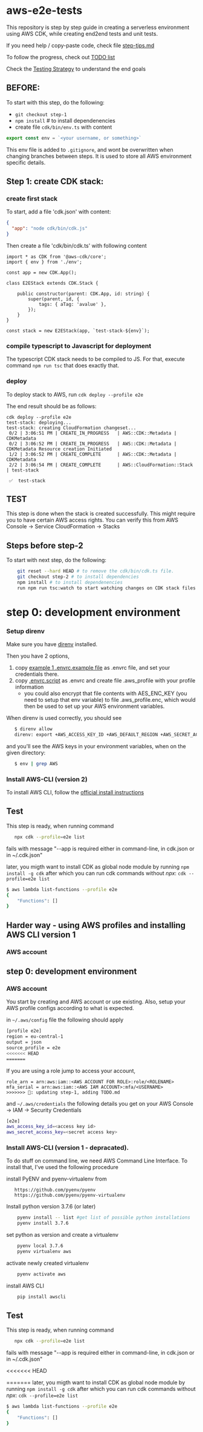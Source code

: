 # aws-e2e-tests

This repository is step by step guide in creating a serverless environment using AWS CDK, while creating end2end tests and unit tests. 

If you need help / copy-paste code, check file [step-tips.md](step-tips.md)

To follow the progress, check out [TODO list](todo.md)

Check the [Testing Strategy](test-strategy.md) to understand the end goals

## BEFORE:
To start with this step, do the following:

   * `git checkout step-1`  
   * `npm install`  # to install dependenencies
   * create file `cdk/bin/env.ts` with content
```typescript
export const env = `<your username, or something>`
```

This env file is added to `.gitignore`, and wont be overwritten when changing branches between steps. It is used to 
store all AWS environment specific details. 

## Step 1: create CDK stack:

### create first stack

To start, add a file 'cdk.json' with content:
```json
{
  "app": "node cdk/bin/cdk.js"
}
```

Then create a file 'cdk/bin/cdk.ts' with following content

```
import * as CDK from '@aws-cdk/core';
import { env } from './env';

const app = new CDK.App();

class E2EStack extends CDK.Stack {

    public constructor(parent: CDK.App, id: string) {
        super(parent, id, {
            tags: { aTag: 'avalue' },
        });
    }
}

const stack = new E2EStack(app, `test-stack-${env}`);
```

### compile typescript to Javascript for deployment

The typescript CDK stack needs to be compiled to JS. For that, execute command ```npm run tsc``` that does exactly that.

### deploy

To deploy stack to AWS, run `cdk deploy --profile e2e`

The end result should be as follows:
```
cdk deploy --profile e2e                                                                                                                                                  test-stack: deploying...
test-stack: creating CloudFormation changeset...
 0/2 | 3:06:51 PM | CREATE_IN_PROGRESS   | AWS::CDK::Metadata | CDKMetadata 
 0/2 | 3:06:52 PM | CREATE_IN_PROGRESS   | AWS::CDK::Metadata | CDKMetadata Resource creation Initiated
 1/2 | 3:06:52 PM | CREATE_COMPLETE      | AWS::CDK::Metadata | CDKMetadata 
 2/2 | 3:06:54 PM | CREATE_COMPLETE      | AWS::CloudFormation::Stack | test-stack 

 ✅  test-stack
```


## TEST

This step is done when the stack is created successfully. This might require you to have certain AWS access rights.
You can verify this from AWS Console -> Service CloudFormation -> Stacks

## Steps before step-2

To start with next step, do the following:
```bash
    git reset --hard HEAD # to remove the cdk/bin/cdk.ts file.
    git checkout step-2 # to install dependencies
    npm install # to install dependenencies
    run npm run tsc:watch to start watching changes on CDK stack files.
```


# step 0: development environment

### Setup direnv

Make sure you have [direnv](https://direnv.net/) installed.


Then you have 2 options, 
   1)  copy [example 1 .envrc.example file](./.envrc.example) as .envrc file, and set your credentials there.
   2)  copy [.envrc.script](./.envrc.script) as .envrc and create file .aws_profile with your profile information
       * you could also encrypt that file contents with AES_ENC_KEY (you need to setup that env variable) to file 
       .aws_profile.enc, which would then be used to set up your AWS environment variables.   

When direnv is used correctly,  you should see

```bash
   $ direnv allow
   direnv: export +AWS_ACCESS_KEY_ID +AWS_DEFAULT_REGION +AWS_SECRET_ACCESS_KEY +AWS_SESSION_TOKEN_DURATION
```
and you'll see the AWS keys in your environment variables, when on the given directory:

```bash
   $ env | grep AWS
```

### Install AWS-CLI (version 2)

To install AWS CLI, follow the [official install instructions](https://docs.aws.amazon.com/cli/latest/userguide/install-cliv2.html)

## Test

This step is ready, when running command 
```bash
   npx cdk --profile=e2e list
```
fails with  message "--app is required either in command-line, in cdk.json or in ~/.cdk.json"

later, you migth want to install CDK as global node module by running `npm install -g cdk` after which you can run cdk commands without _npx_: `cdk --profile=e2e list`

```bash
$ aws lambda list-functions --profile e2e
{
    "Functions": []
}
```

## Harder way - using AWS profiles and installing AWS CLI version 1

### AWS account

## step 0: development environment

### AWS account

You start by creating and AWS account or use existing. 
Also, setup your AWS profile configs according to what is expected. 

in `~/.aws/config` file the following should apply
```bash
[profile e2e]
region = eu-central-1
output = json
source_profile = e2e
<<<<<<< HEAD
=======
```

If you are using a role jump to access your account,
```
role_arn = arn:aws:iam::<AWS ACCOUNT FOR ROLE>:role/<ROLENAME>
mfa_serial = arn:aws:iam::<AWS IAM ACCOUNT>:mfa/<USERNAME>
>>>>>>> 📝: updating step-1, adding TODO.md
```

and `~/.aws/credentials`
the following details you get on your AWS Console -> IAM -> Security Credentials
```bash
[e2e]
aws_access_key_id=<access key id>
aws_secret_access_key=<secret access key>
```

### Install AWS-CLI (version 1 - depracated). 

To do stuff on command line, we need AWS Command Line Interface. To install that, I've used the following procedure 

install PyENV and pyenv-virtualenv from 

``` 
   https://github.com/pyenv/pyenv 
   https://github.com/pyenv/pyenv-virtualenv
```

Install python version 3.7.6 (or later)

``` bash 
    pyenv install -- list #get list of possible python installations
    pyenv install 3.7.6
```

set python as version and create a virtualenv
```bash 
    pyenv local 3.7.6
    pyenv virtualenv aws
```
activate newly created virtualenv
```bash
    pyenv activate aws
```

install AWS CLI

```bash
    pip install awscli
```

## Test

This step is ready, when running command 
```bash
   npx cdk --profile=e2e list
```
fails with  message "--app is required either in command-line, in cdk.json or in ~/.cdk.json"

<<<<<<< HEAD

=======
later, you migth want to install CDK as global node module by running `npm install -g cdk` after which you can run cdk commands without _npx_: `cdk --profile=e2e list`

```bash
$ aws lambda list-functions --profile e2e
{
    "Functions": []
}
```
